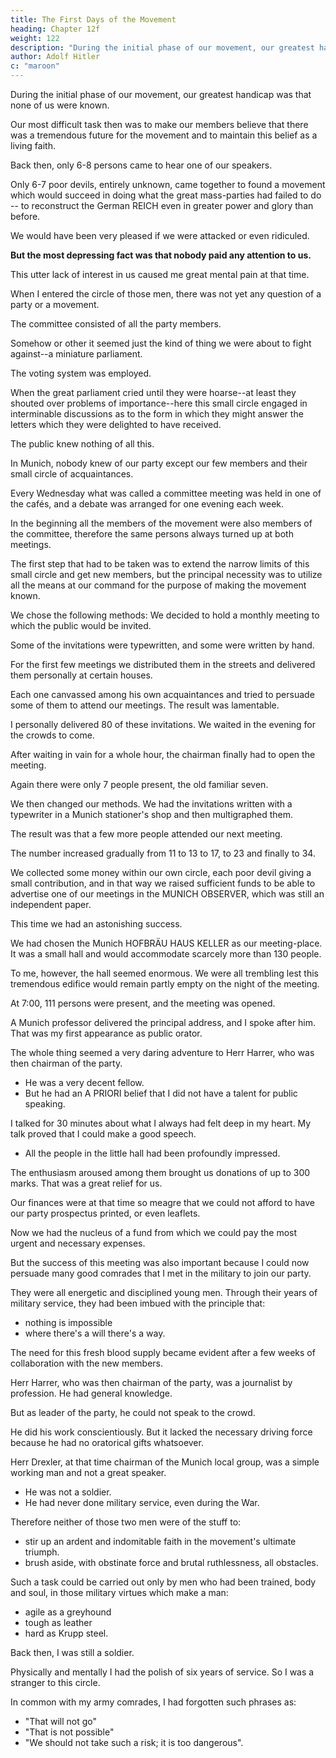 ```yaml
---
title: The First Days of the Movement
heading: Chapter 12f
weight: 122
description: "During the initial phase of our movement, our greatest handicap was that none of us were known"
author: Adolf Hitler
c: "maroon"
---
```



During the initial phase of our movement, our greatest handicap was that none of us were known.

 <!-- and our names meant nothing, a fact which then seemed to some of us to make the chances of final success problematical.  -->

Our most difficult task then was to make our members believe that there was a tremendous future for the movement and to maintain this belief as a living faith.

Back then, only 6-8 persons came to hear one of our speakers.

Only 6-7 poor devils, entirely unknown, came together to found a movement which would succeed in doing what the great mass-parties had failed to do -- to reconstruct the German REICH even in greater power and glory than before. 

We would have been very pleased if we were attacked or even ridiculed.

**But the most depressing fact was that nobody paid any attention to us.** 

This utter lack of interest in us caused me great mental pain at that time. 

When I entered the circle of those men, there was not yet any question of a party or a movement.

<!--  I have already described the impression which was made on me when I first came into contact with that small organization. Subsequently I had time, and also the 
occasion, to study the form of this so-called party which at first had made such a woeful
impression. 

The picture was indeed quite depressing and discouraging. There was nothing, absolutely nothing at all. There was only the name of a party.  -->

The committee consisted of all the party members. 

Somehow or other it seemed just the kind of thing we were about to fight against--a miniature parliament. 

The voting system was employed. 

When the great parliament cried until they were hoarse--at least they shouted over problems of importance--here this small circle engaged in interminable discussions as to the form in which they might answer the letters which they were delighted to have received.

The public knew nothing of all this.

In Munich, nobody knew of our party except our few members and their small circle of acquaintances.

Every Wednesday what was called a committee meeting was held in one of the cafés, and a debate was arranged for one evening each week. 

In the beginning all the members of the movement were also members of the committee, therefore the same
persons always turned up at both meetings. 

The first step that had to be taken was to extend the narrow limits of this small circle and get new members, but the principal necessity was to utilize all the means at our command for the purpose of making the movement known.

We chose the following methods: We decided to hold a monthly meeting to which the public would be invited. 

Some of the invitations were typewritten, and some were written by hand. 

For the first few meetings we distributed them in the streets and delivered them personally at certain houses. 

Each one canvassed among his own acquaintances and tried to persuade some of them to attend our meetings. The result was lamentable.

I personally delivered 80 of these invitations. We waited in the evening for the crowds to come. 

After waiting in vain for a whole hour, the chairman finally had to open the meeting. 

Again there were only 7 people present, the old familiar seven.

We then changed our methods. We had the invitations written with a typewriter in a Munich stationer's shop and then multigraphed them.

The result was that a few more people attended our next meeting. 

The number increased gradually from 11 to 13 to 17, to 23 and finally to 34. 

We collected some money within our own circle, each poor devil giving a small contribution, and in that way we raised sufficient funds to be able to advertise one of our meetings in the MUNICH OBSERVER, which was still an independent paper. 

This time we had an astonishing success. 

We had chosen the Munich HOFBRÄU HAUS KELLER as our meeting-place. It was a small hall and would accommodate scarcely more than 130 people. 

To me, however, the hall seemed enormous. We were all trembling lest this tremendous edifice would remain partly empty on the night of the meeting.

At 7:00, 111 persons were present, and the meeting was opened. 

A Munich professor delivered the principal address, and I spoke after him. That was my first appearance as public orator. 

The whole thing seemed a very daring adventure to Herr Harrer, who was then chairman of the party.
- He was a very decent fellow.
- But he had an A PRIORI belief that I did not have a talent for public speaking. 

<!-- Even later he could not be persuaded to change his opinion. But he was mistaken.  -->

<!-- Twenty minutes had been allotted to me for my speech on this occasion, which might be looked on as our first public meeting. -->

I talked for 30 minutes about what I always had felt deep in my heart. My talk proved that I could make a good speech.

 <!-- , without being able to put it to the test, was here proved to be true: .  -->

<!-- At the end of the 30 minutes, it was clear that  -->

- All the people in the little hall had been profoundly impressed.

The enthusiasm aroused among them brought us donations of up to 300 marks. That was a great relief for us. 

Our finances were at that time so meagre that we could not afford to have our party prospectus printed, or even leaflets. 

Now we had the nucleus of a fund from which we could pay the most urgent and necessary expenses.



But the success of this meeting was also important because I could now persuade many good comrades that I met in the military to join our party.

 <!-- from another point of view. I had already begun to introduce some young and fresh members into the committee. -->

<!-- During the long period of my military service, I had come to know  whom I was now able to .  -->

They were all energetic and disciplined young men. Through their years of military service, they had been imbued with the principle that:
- nothing is impossible
- where there's a will there's a way.

The need for this fresh blood supply became evident after a few weeks of collaboration with the new members. 

Herr Harrer, who was then chairman of the party, was a journalist by profession. He had general knowledge. 

But as leader of the party, he could not speak to the crowd.

He did his work conscientiously. But it lacked the necessary driving force because he had no oratorical gifts whatsoever. 

Herr Drexler, at that time chairman of the Munich local group, was a simple working man and not a great speaker. 
- He was not a soldier.
- He had never done military service, even during the War. 

<!-- So that this man who was feeble and diffident by nature had missed the only school which knows how to transform diffident and weakly natures into real men.  -->

Therefore neither of those two men were of the stuff to:
- stir up an ardent and indomitable faith in the movement's ultimate triumph.
- brush aside, with obstinate force and brutal ruthlessness, all obstacles. 

Such a task could be carried out only by men who had been trained, body and soul, in those military virtues which make a man:
- agile as a greyhound
- tough as leather
- hard as Krupp steel.

Back then, I was still a soldier. 

Physically and mentally I had the polish of six years of service. So I was a stranger to this circle.

In common with my army comrades, I had forgotten such phrases as:
- "That will not go"
- "That is not possible"
- "We should not take such a risk; it is too dangerous".

